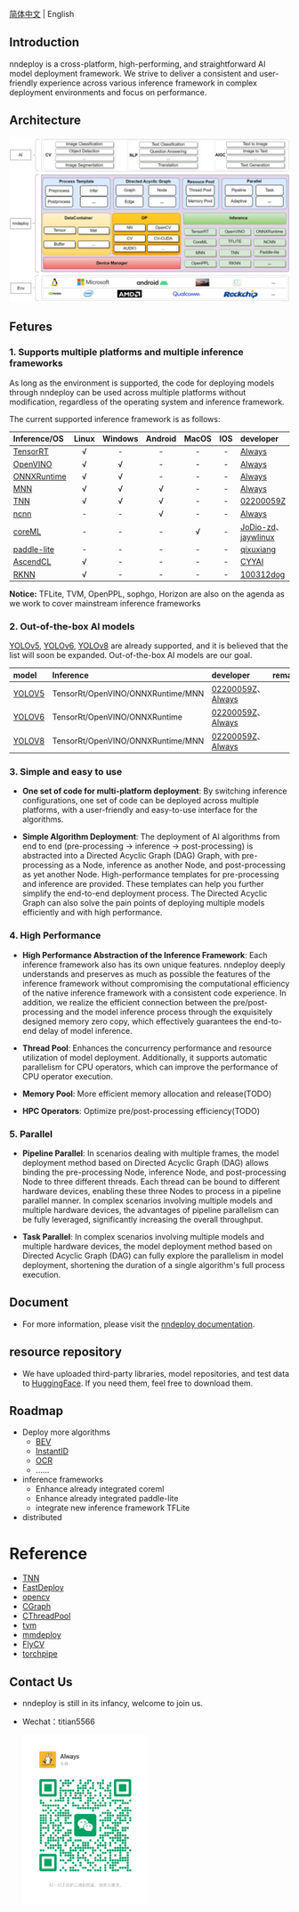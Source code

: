 
[简体中文](README.md) | English

## Introduction
nndeploy is a cross-platform, high-performing, and straightforward AI model deployment framework. We strive to deliver a consistent and user-friendly experience across various inference framework in complex deployment environments and focus on performance.

## Architecture
![Architecture](docs/image/architecture.jpg)

## Fetures

### 1. Supports multiple platforms and multiple inference frameworks

As long as the environment is supported, the code for deploying models through nndeploy can be used across multiple platforms without modification, regardless of the operating system and inference framework.

The current supported inference framework is as follows:

| Inference/OS                                                                     | Linux | Windows | Android | MacOS |  IOS  | developer                                                                          | remarks |
| :------------------------------------------------------------------------------- | :---: | :-----: | :-----: | :---: | :---: | :--------------------------------------------------------------------------------- | :-----: |
| [TensorRT](https://github.com/NVIDIA/TensorRT)                                   |   √   |    -    |    -    |   -   |   -   | [Always](https://github.com/Alwaysssssss)                                          |         |
| [OpenVINO](https://github.com/openvinotoolkit/openvino)                          |   √   |    √    |    -    |   -   |   -   | [Always](https://github.com/Alwaysssssss)                                          |         |
| [ONNXRuntime](https://github.com/microsoft/onnxruntime)                          |   √   |    √    |    -    |   -   |   -   | [Always](https://github.com/Alwaysssssss)                                          |         |
| [MNN](https://github.com/alibaba/MNN)                                            |   √   |    √    |    √    |   -   |   -   | [Always](https://github.com/Alwaysssssss)                                          |         |
| [TNN](https://github.com/Tencent/TNN)                                            |   √   |    √    |    √    |   -   |   -   | [02200059Z](https://github.com/02200059Z)                                          |         |
| [ncnn](https://github.com/Tencent/ncnn)                                          |   -   |    -    |    √    |   -   |   -   | [Always](https://github.com/Alwaysssssss)                                          |         |
| [coreML](https://github.com/apple/coremltools)                                   |   -   |    -    |    -    |   √   |   -   | [JoDio-zd](https://github.com/JoDio-zd)、[jaywlinux](https://github.com/jaywlinux) |         |
| [paddle-lite](https://github.com/PaddlePaddle/Paddle-Lite)                       |   -   |    -    |    -    |   -   |   -   | [qixuxiang](https://github.com/qixuxiang)                                          |         |
| [AscendCL](https://www.hiascend.com/zh/)                                         |   √   |    -    |    -    |   -   |   -   | [CYYAI](https://github.com/CYYAI)                                                  |         |
| [RKNN](https://www.rock-chips.com/a/cn/downloadcenter/BriefDatasheet/index.html) |   √   |    -    |    -    |   -   |   -   | [100312dog](https://github.com/100312dog)                                          |         |


**Notice:** TFLite, TVM, OpenPPL, sophgo, Horizon are also on the agenda as we work to cover mainstream inference frameworks

### 2. Out-of-the-box AI models

[YOLOv5](https://github.com/ultralytics/yolov5), [YOLOv6](https://github.com/meituan/YOLOv6), [YOLOv8](https://github.com/ultralytics) are already supported, and it is believed that the list will soon be expanded. Out-of-the-box AI models are our goal.

| model                                           | Inference                         | developer                                                                            | remarks |
| :---------------------------------------------- | :-------------------------------- | :----------------------------------------------------------------------------------- | :-----: |
| [YOLOV5](https://github.com/ultralytics/yolov5) | TensorRt/OpenVINO/ONNXRuntime/MNN | [02200059Z](https://github.com/02200059Z)、[Always](https://github.com/Alwaysssssss) |         |
| [YOLOV6](https://github.com/meituan/YOLOv6)     | TensorRt/OpenVINO/ONNXRuntime     | [02200059Z](https://github.com/02200059Z)、[Always](https://github.com/Alwaysssssss) |         |
| [YOLOV8](https://github.com/ultralytics)        | TensorRt/OpenVINO/ONNXRuntime/MNN | [02200059Z](https://github.com/02200059Z)、[Always](https://github.com/Alwaysssssss) |         |


### 3. Simple and easy to use

- **One set of code for multi-platform deployment**: By switching inference configurations, one set of code can be deployed across multiple platforms, with a user-friendly and easy-to-use interface for the algorithms.

- **Simple Algorithm Deployment**: The deployment of AI algorithms from end to end (pre-processing -> inference -> post-processing) is abstracted into a Directed Acyclic Graph (DAG) Graph, with pre-processing as a Node, inference as another Node, and post-processing as yet another Node. High-performance templates for pre-processing and inference are provided. These templates can help you further simplify the end-to-end deployment process. The Directed Acyclic Graph can also solve the pain points of deploying multiple models efficiently and with high performance.

### 4. High Performance

- **High Performance Abstraction of the Inference Framework**: Each inference framework also has its own unique features. nndeploy deeply understands and preserves as much as possible the features of the inference framework without compromising the computational efficiency of the native inference framework with a consistent code experience. In addition, we realize the efficient connection between the pre/post-processing and the model inference process through the exquisitely designed memory zero copy, which effectively guarantees the end-to-end delay of model inference.

- **Thread Pool**: Enhances the concurrency performance and resource utilization of model deployment. Additionally, it supports automatic parallelism for CPU operators, which can improve the performance of CPU operator execution.

- **Memory Pool**: More efficient memory allocation and release(TODO)

- **HPC Operators**: Optimize pre/post-processing efficiency(TODO)

### 5. Parallel

- **Pipeline Parallel**: In scenarios dealing with multiple frames, the model deployment method based on Directed Acyclic Graph (DAG) allows binding the pre-processing Node, inference Node, and post-processing Node to three different threads. Each thread can be bound to different hardware devices, enabling these three Nodes to process in a pipeline parallel manner. In complex scenarios involving multiple models and multiple hardware devices, the advantages of pipeline parallelism can be fully leveraged, significantly increasing the overall throughput.

- **Task Parallel**: In complex scenarios involving multiple models and multiple hardware devices, the model deployment method based on Directed Acyclic Graph (DAG) can fully explore the parallelism in model deployment, shortening the duration of a single algorithm's full process execution.


## Document
- For more information, please visit the [nndeploy documentation](https://nndeploy-zh.readthedocs.io/zh/latest/).

## resource repository

- We have uploaded third-party libraries, model repositories, and test data to [HuggingFace](https://huggingface.co/alwaysssss/nndeploy). If you need them, feel free to download them.


## Roadmap
- Deploy more algorithms
  - [BEV](https://github.com/fundamentalvision/BEVFormer)
  - [InstantID](https://github.com/InstantID/InstantID)
  - [OCR](https://github.com/PaddlePaddle/PaddleOCR)
  - ......
- inference frameworks
  - Enhance already integrated coreml
  - Enhance already integrated paddle-lite
  - integrate new inference framework TFLite
- distributed


# Reference
- [TNN](https://github.com/Tencent/TNN)
- [FastDeploy](https://github.com/PaddlePaddle/FastDeploy)
- [opencv](https://github.com/opencv/opencv)
- [CGraph](https://github.com/ChunelFeng/CGraph)
- [CThreadPool](https://github.com/ChunelFeng/CThreadPool)
- [tvm](https://github.com/apache/tvm)
- [mmdeploy](https://github.com/open-mmlab/mmdeploy)
- [FlyCV](https://github.com/PaddlePaddle/FlyCV)
- [torchpipe](https://github.com/torchpipe/torchpipe)


## Contact Us
- nndeploy is still in its infancy, welcome to join us.
- Wechat：titian5566
  
  <img align="left" src="docs/image/wechat.jpg" width="225px">
